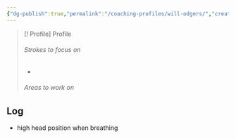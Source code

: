 ```yaml
---
{"dg-publish":true,"permalink":"/coaching-profiles/will-odgers/","created":"2025-05-15T11:37:15.870+10:00","updated":"2025-05-15T11:42:37.524+10:00"}
---
```


> [! Profile] Profile
> ###### Strokes to focus on
> - 
> ###### Areas to work on

## Log

- high head position when breathing